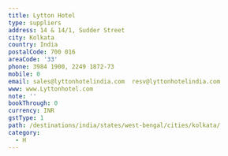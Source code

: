 ```yaml
---
title: Lytton Hotel
type: suppliers
address: 14 & 14/1, Sudder Street
city: Kolkata
country: India
postalCode: 700 016
areaCode: '33'
phone: 3984 1900, 2249 1872-73
mobile: 0
email: sales@lyttonhotelindia.com  resv@lyttonhotelindia.com
www: www.Lyttonhotel.com
note: ''
bookThrough: 0
currency: INR
gstType: 1
path: /destinations/india/states/west-bengal/cities/kolkata/
category:
  - H
---
```


